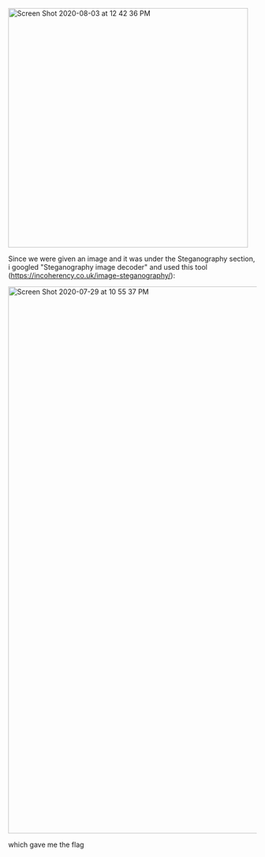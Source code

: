 <img width="486" alt="Screen Shot 2020-08-03 at 12 42 36 PM" src="https://user-images.githubusercontent.com/69141453/89169375-d2f7a380-d586-11ea-8538-80ff9fbe28bf.png">

Since we were given an image and it was under the Steganography section, i googled "Steganography image decoder" and used this tool (https://incoherency.co.uk/image-steganography/):

<img width="1110" alt="Screen Shot 2020-07-29 at 10 55 37 PM" src="https://user-images.githubusercontent.com/69141453/89160992-a3429e80-d57a-11ea-8489-97a494e03869.png">

which gave me the flag
